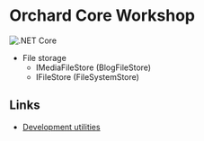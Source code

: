 # Orchard Core Workshop

![.NET Core](https://github.com/dlidstrom/OrchardCoreModuleDemo/workflows/.NET%20Core/badge.svg)

- File storage
  - IMediaFileStore (BlogFileStore)
  - IFileStore (FileSystemStore)

## Links

- [Development utilities](https://orcharddojo.net/orchard-resources/CoreLibrary/Utilities/)
